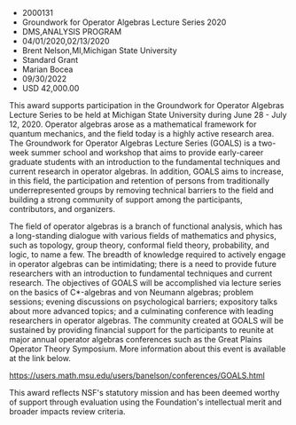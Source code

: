 
* 2000131
* Groundwork for Operator Algebras Lecture Series 2020
* DMS,ANALYSIS PROGRAM
* 04/01/2020,02/13/2020
* Brent Nelson,MI,Michigan State University
* Standard Grant
* Marian Bocea
* 09/30/2022
* USD 42,000.00

This award supports participation in the Groundwork for Operator Algebras
Lecture Series to be held at Michigan State University during June 28 - July 12,
2020. Operator algebras arose as a mathematical framework for quantum mechanics,
and the field today is a highly active research area. The Groundwork for
Operator Algebras Lecture Series (GOALS) is a two-week summer school and
workshop that aims to provide early-career graduate students with an
introduction to the fundamental techniques and current research in operator
algebras. In addition, GOALS aims to increase, in this field, the participation
and retention of persons from traditionally underrepresented groups by removing
technical barriers to the field and building a strong community of support among
the participants, contributors, and organizers.

The field of operator algebras is a branch of functional analysis, which has a
long-standing dialogue with various fields of mathematics and physics, such as
topology, group theory, conformal field theory, probability, and logic, to name
a few. The breadth of knowledge required to actively engage in operator algebras
can be intimidating; there is a need to provide future researchers with an
introduction to fundamental techniques and current research. The objectives of
GOALS will be accomplished via lecture series on the basics of C*-algebras and
von Neumann algebras; problem sessions; evening discussions on psychological
barriers; expository talks about more advanced topics; and a culminating
conference with leading researchers in operator algebras. The community created
at GOALS will be sustained by providing financial support for the participants
to reunite at major annual operator algebras conferences such as the Great
Plains Operator Theory Symposium. More information about this event is available
at the link below.

https://users.math.msu.edu/users/banelson/conferences/GOALS.html

This award reflects NSF's statutory mission and has been deemed worthy of
support through evaluation using the Foundation's intellectual merit and broader
impacts review criteria.
